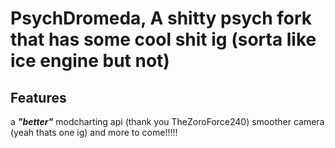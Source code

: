 # PsychDromeda, A shitty psych fork that has some cool shit ig (sorta like ice engine but not)

## Features
a ***"better"*** modcharting api (thank you TheZoroForce240)
smoother camera (yeah thats one ig)
and more to come!!!!!
